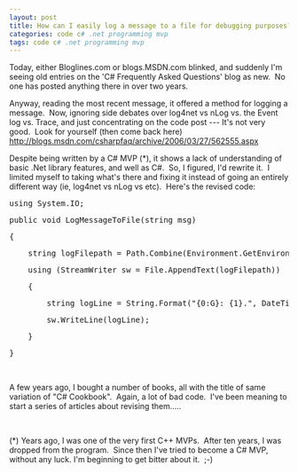 ```yaml
---
layout: post
title: How can I easily log a message to a file for debugging purposes?
categories: code c# .net programming mvp
tags: code c# .net programming mvp
---
```


  <p>Today, either Bloglines.com or blogs.MSDN.com blinked, and suddenly I'm seeing old entries on the 'C# Frequently Asked Questions' blog as new.  No one has posted anything there in over two years. </p> <p>Anyway, reading the most recent message, it offered a method for logging a message.  Now, ignoring side debates over log4net vs nLog vs. the Event log vs. Trace, and just concentrating on the code post --- It's not very good.  Look for yourself (then come back here)  <a title="http://blogs.msdn.com/csharpfaq/archive/2006/03/27/562555.aspx" href="http://blogs.msdn.com/csharpfaq/archive/2006/03/27/562555.aspx">http://blogs.msdn.com/csharpfaq/archive/2006/03/27/562555.aspx</a></p> <p>Despite being written by a C# MVP (*), it shows a lack of understanding of basic .Net library features, and well as C#.  So, I figured, I'd rewrite it.  I limited myself to taking what's there and fixing it instead of going an entirely different way (ie, log4net vs nLog vs etc).  Here's the revised code:</p> <div class="csharpcode"><pre class="alt"><span class="kwrd">using</span> System.IO;</pre><pre class="alt"><span class="kwrd">public</span> <span class="kwrd">void</span> LogMessageToFile(<span class="kwrd">string</span> msg)</pre><pre>{</pre><pre class="alt">    <span class="kwrd">string</span> logFilepath = Path.Combine(Environment.GetEnvironmentVariable(<span class="str">"TEMP"</span>),<span class="str">"My Log File.txt"</span>);</pre><pre>    <span class="kwrd">using</span> (StreamWriter sw = File.AppendText(logFilepath))</pre><pre class="alt">    {</pre><pre>        <span class="kwrd">string</span> logLine = String.Format(<span class="str">"{0:G}: {1}."</span>, DateTime.Now, msg);</pre><pre class="alt">        sw.WriteLine(logLine);</pre><pre>    }</pre><pre class="alt">}</pre></div>
<p> </p>
<p>A few years ago, I bought a number of books, all with the title of same variation of "C# Cookbook".  Again, a lot of bad code.  I've been meaning to start a series of articles about revising them.....</p>
<p> </p>
<p>(*) Years ago, I was one of the very first C++ MVPs.  After ten years, I was dropped from the program.  Since then I've tried to become a C# MVP, without any luck. I'm beginning to get bitter about it.  ;-)</p>
